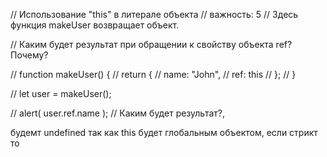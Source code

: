 // Использование "this" в литерале объекта
// важность: 5
// Здесь функция makeUser возвращает объект.

// Каким будет результат при обращении к свойству объекта ref? Почему?

// function makeUser() {
//   return {
//     name: "John",
//     ref: this
//   };
// }

// let user = makeUser();

// alert( user.ref.name ); // Каким будет результат?,


будемт undefined так как this будет глобальным объектом, если стрикт то